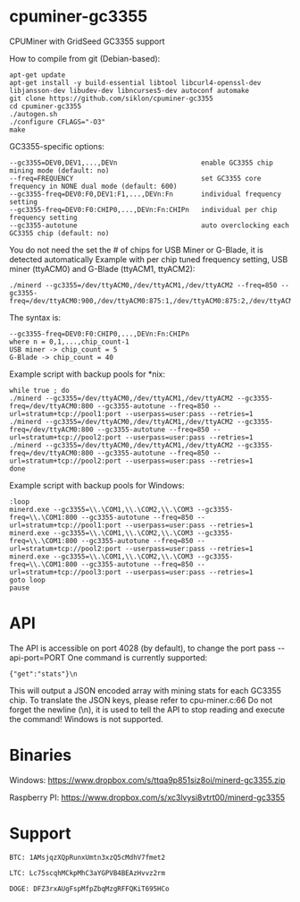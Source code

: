 cpuminer-gc3355
==============

CPUMiner with GridSeed GC3355 support

How to compile from git (Debian-based):

```
apt-get update
apt-get install -y build-essential libtool libcurl4-openssl-dev libjansson-dev libudev-dev libncurses5-dev autoconf automake
git clone https://github.com/siklon/cpuminer-gc3355
cd cpuminer-gc3355
./autogen.sh
./configure CFLAGS="-O3"
make
```

GC3355-specific options:

```
--gc3355=DEV0,DEV1,...,DEVn      				enable GC3355 chip mining mode (default: no)
--freq=FREQUENCY  								set GC3355 core frequency in NONE dual mode (default: 600)
--gc3355-freq=DEV0:F0,DEV1:F1,...,DEVn:Fn		individual frequency setting
--gc3355-freq=DEV0:F0:CHIP0,...,DEVn:Fn:CHIPn	individual per chip frequency setting
--gc3355-autotune  								auto overclocking each GC3355 chip (default: no)
```

You do not need the set the # of chips for USB Miner or G-Blade, it is detected automatically
Example with per chip tuned frequency setting, USB miner (ttyACM0) and G-Blade (ttyACM1, ttyACM2):

```
./minerd --gc3355=/dev/ttyACM0,/dev/ttyACM1,/dev/ttyACM2 --freq=850 --gc3355-freq=/dev/ttyACM0:900,/dev/ttyACM0:875:1,/dev/ttyACM0:875:2,/dev/ttyACM1:825,/dev/ttyACM1:1025:32,/dev/ttyACM2:825,/dev/ttyACM2:850:10
```

The syntax is:
```
--gc3355-freq=DEV0:F0:CHIP0,...,DEVn:Fn:CHIPn
where n = 0,1,...,chip_count-1
USB miner -> chip_count = 5
G-Blade -> chip_count = 40
```

Example script with backup pools for *nix:

```
while true ; do
./minerd --gc3355=/dev/ttyACM0,/dev/ttyACM1,/dev/ttyACM2 --gc3355-freq=/dev/ttyACM0:800 --gc3355-autotune --freq=850 --url=stratum+tcp://pool1:port --userpass=user:pass --retries=1
./minerd --gc3355=/dev/ttyACM0,/dev/ttyACM1,/dev/ttyACM2 --gc3355-freq=/dev/ttyACM0:800 --gc3355-autotune --freq=850 --url=stratum+tcp://pool2:port --userpass=user:pass --retries=1
./minerd --gc3355=/dev/ttyACM0,/dev/ttyACM1,/dev/ttyACM2 --gc3355-freq=/dev/ttyACM0:800 --gc3355-autotune --freq=850 --url=stratum+tcp://pool2:port --userpass=user:pass --retries=1
done
```

Example script with backup pools for Windows:

```
:loop
minerd.exe --gc3355=\\.\COM1,\\.\COM2,\\.\COM3 --gc3355-freq=\\.\COM1:800 --gc3355-autotune --freq=850 --url=stratum+tcp://pool1:port --userpass=user:pass --retries=1
minerd.exe --gc3355=\\.\COM1,\\.\COM2,\\.\COM3 --gc3355-freq=\\.\COM1:800 --gc3355-autotune --freq=850 --url=stratum+tcp://pool2:port --userpass=user:pass --retries=1
minerd.exe --gc3355=\\.\COM1,\\.\COM2,\\.\COM3 --gc3355-freq=\\.\COM1:800 --gc3355-autotune --freq=850 --url=stratum+tcp://pool3:port --userpass=user:pass --retries=1
goto loop
pause
```

API
==============
The API is accessible on port 4028 (by default), to change the port pass --api-port=PORT
One command is currently supported:
```
{"get":"stats"}\n
```
This will output a JSON encoded array with mining stats for each GC3355 chip.
To translate the JSON keys, please refer to cpu-miner.c:66
Do not forget the newline (\n), it is used to tell the API to stop reading and execute the command!
Windows is not supported.

Binaries
==============

Windows: https://www.dropbox.com/s/ttqa9p851siz8oi/minerd-gc3355.zip

Raspberry PI: https://www.dropbox.com/s/xc3lvysi8vtrt00/minerd-gc3355

Support
==============

`BTC: 1AMsjqzXQpRunxUmtn3xzQ5cMdhV7fmet2`


`LTC: Lc75scqhMCkpMhC3aYGPVB4BEAzHvvz2rm`


`DOGE: DFZ3rxAUgFspMfpZbqMzgRFFQKiT695HCo`